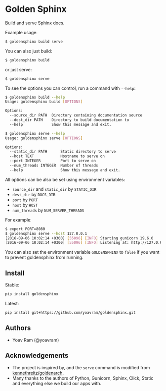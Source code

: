 # Golden Sphinx

Build and serve Sphinx docs.

Example usage:

```sh
$ goldensphinx build serve
```

You can also just build:

```sh
$ goldensphinx build
```

or just serve:

```sh
$ goldensphinx serve
```

To see the options you can control, run a command with `--help`:

```sh
$ goldensphinx build --help
Usage: goldensphinx build [OPTIONS]

Options:
  --source_dir PATH  Directory containing documentation source
  --dest_dir PATH    Directory to build documentation to
  --help             Show this message and exit.

$ goldensphinx serve --help
Usage: goldensphinx serve [OPTIONS]

Options:
  --static_dir PATH      Static directory to serve
  --host TEXT            Hostname to serve on
  --port INTEGER         Port to serve on
  --num_threads INTEGER  Number of threads
  --help                 Show this message and exit.
```

All options can be also be set using environment variables:

- `source_dir` and `static_dir` by `STATIC_DIR`
- `dest_dir` by `DOCS_DIR`
- `port` by `PORT`
- `host` by `HOST`
- `num_threads` by `NUM_SERVER_THREADS`

For example:

```sh
$ export PORT=8080
$ goldensphinx serve --host 127.0.0.1
[2016-09-06 10:02:14 +0300] [55096] [INFO] Starting gunicorn 19.6.0
[2016-09-06 10:02:14 +0300] [55096] [INFO] Listening at: http://127.0.0.1:8080 (87302)
```

You can also set the environment variable `GOLDENSPHINX` to `false` if you want to prevent goldensphinx from running.

## Install

Stable:

```sh
pip install goldensphinx
```

Latest:

```sh
pip install git+https://github.com/yoavram/goldensphinx.git
```

## Authors

- Yoav Ram (@yoavram)

## Acknowledgements

- The project is inspired by, and the `serve` command is modified from [kennethreitz/goldenarch](https://github.com/kennethreitz/goldenarch).
- Many thanks to the authors of Python, Gunicorn, Sphinx, Click, Static and everything else we build our apps with.
